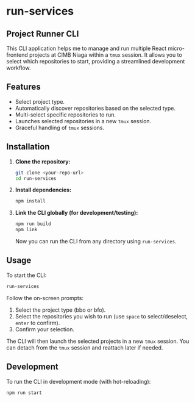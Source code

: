 # run-services

## Project Runner CLI

This CLI application helps me to manage and run multiple React micro-frontend projects at CIMB Niaga within a `tmux` session. It allows you to select which repositories to start, providing a streamlined development workflow.

## Features

-   Select project type.
-   Automatically discover repositories based on the selected type.
-   Multi-select specific repositories to run.
-   Launches selected repositories in a new `tmux` session.
-   Graceful handling of `tmux` sessions.

## Installation

1.  **Clone the repository:**
    ```bash
    git clone <your-repo-url>
    cd run-services
    ```

2.  **Install dependencies:**
    ```bash
    npm install
    ```

3.  **Link the CLI globally (for development/testing):**
    ```bash
    npm run build
    npm link
    ```
    Now you can run the CLI from any directory using `run-services`.

## Usage

To start the CLI:

```bash
run-services
```

Follow the on-screen prompts:

1.  Select the project type (bbo or bfo).
2.  Select the repositories you wish to run (use `space` to select/deselect, `enter` to confirm).
3.  Confirm your selection.

The CLI will then launch the selected projects in a new `tmux` session. You can detach from the `tmux` session and reattach later if needed.

## Development

To run the CLI in development mode (with hot-reloading):

```bash
npm run start
```